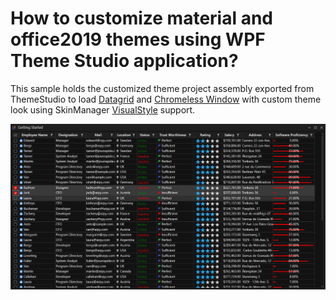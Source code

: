# How to customize material and office2019 themes using WPF Theme Studio application?

This sample holds the customized theme project assembly exported from ThemeStudio to load [Datagrid](https://help.syncfusion.com/wpf/datagrid/getting-started) and [Chromeless Window](https://help.syncfusion.com/wpf/chromeless-window/getting-started) with custom theme look using SkinManager [VisualStyle](https://help.syncfusion.com/wpf/themes/getting-started#apply-visual-style-to-controls) support.

![Datagrid with custom theme](Images/Output.png)
